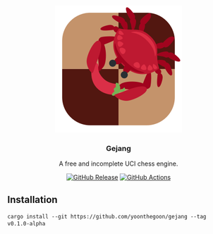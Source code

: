 <div align="center">

![Gejang Logo][gejang-logo]

### Gejang

A free and incomplete UCI chess engine.

[![GitHub Release][github-release]][latest-release]
[![GitHub Actions][github-actions-workflow-status]][github-actions]

</div>

## Installation

```shell
cargo install --git https://github.com/yoonthegoon/gejang --tag v0.1.0-alpha
```

[gejang-logo]: /assets/logo.svg

[github-release]: https://img.shields.io/github/v/release/yoonthegoon/gejang?include_prereleases

[latest-release]: https://github.com/yoonthegoon/gejang/releases/latest

[github-actions-workflow-status]: https://img.shields.io/github/actions/workflow/status/yoonthegoon/gejang/rust.yml

[github-actions]: https://github.com/yoonthegoon/gejang/actions
